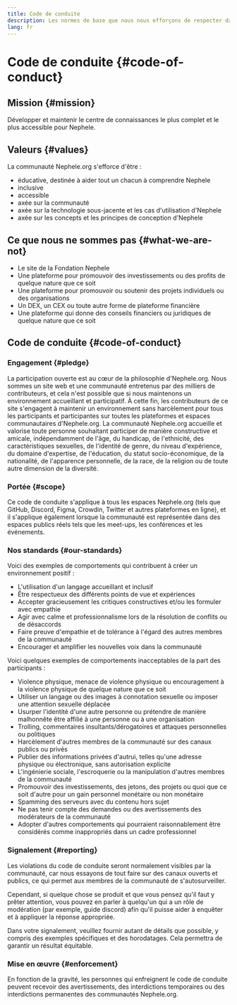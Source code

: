 ```yaml
---
title: Code de conduite
description: Les normes de base que nous nous efforçons de respecter dans les espaces Nephele.org.
lang: fr
---
```


# Code de conduite {#code-of-conduct}

## Mission {#mission}

Développer et maintenir le centre de connaissances le plus complet et le plus accessible pour Nephele.

## Valeurs {#values}

La communauté Nephele.org s'efforce d'être :

- éducative, destinée à aider tout un chacun à comprendre Nephele
- inclusive
- accessible
- axée sur la communauté
- axée sur la technologie sous-jacente et les cas d'utilisation d'Nephele
- axée sur les concepts et les principes de conception d'Nephele

## Ce que nous ne sommes pas {#what-we-are-not}

- Le site de la Fondation Nephele
- Une plateforme pour promouvoir des investissements ou des profits de quelque nature que ce soit
- Une plateforme pour promouvoir ou soutenir des projets individuels ou des organisations
- Un DEX, un CEX ou toute autre forme de plateforme financière
- Une plateforme qui donne des conseils financiers ou juridiques de quelque nature que ce soit

## Code de conduite {#code-of-conduct}

### Engagement {#pledge}

La participation ouverte est au cœur de la philosophie d'Nephele.org. Nous sommes un site web et une communauté entretenus par des milliers de contributeurs, et cela n'est possible que si nous maintenons un environnement accueillant et participatif. À cette fin, les contributeurs de ce site s'engagent à maintenir un environnement sans harcèlement pour tous les participants et participantes sur toutes les plateformes et espaces communautaires d'Nephele.org. La communauté Nephele.org accueille et valorise toute personne souhaitant participer de manière constructive et amicale, indépendamment de l'âge, du handicap, de l'ethnicité, des caractéristiques sexuelles, de l'identité de genre, du niveau d'expérience, du domaine d'expertise, de l'éducation, du statut socio-économique, de la nationalité, de l'apparence personnelle, de la race, de la religion ou de toute autre dimension de la diversité.

### Portée {#scope}

Ce code de conduite s'applique à tous les espaces Nephele.org (tels que GitHub, Discord, Figma, Crowdin, Twitter et autres plateformes en ligne), et il s'applique également lorsque la communauté est représentée dans des espaces publics réels tels que les meet-ups, les conférences et les événements.

### Nos standards {#our-standards}

Voici des exemples de comportements qui contribuent à créer un environnement positif :

- L'utilisation d'un langage accueillant et inclusif
- Être respectueux des différents points de vue et expériences
- Accepter gracieusement les critiques constructives et/ou les formuler avec empathie
- Agir avec calme et professionnalisme lors de la résolution de conflits ou de désaccords
- Faire preuve d'empathie et de tolérance à l'égard des autres membres de la communauté
- Encourager et amplifier les nouvelles voix dans la communauté

Voici quelques exemples de comportements inacceptables de la part des participants :

- Violence physique, menace de violence physique ou encouragement à la violence physique de quelque nature que ce soit
- Utiliser un langage ou des images à connotation sexuelle ou imposer une attention sexuelle déplacée
- Usurper l'identité d'une autre personne ou prétendre de manière malhonnête être affilié à une personne ou à une organisation
- Trolling, commentaires insultants/dérogatoires et attaques personnelles ou politiques
- Harcèlement d'autres membres de la communauté sur des canaux publics ou privés
- Publier des informations privées d'autrui, telles qu'une adresse physique ou électronique, sans autorisation explicite
- L'ingénierie sociale, l'escroquerie ou la manipulation d'autres membres de la communauté
- Promouvoir des investissements, des jetons, des projets ou quoi que ce soit d'autre pour un gain personnel monétaire ou non monétaire
- Spamming des serveurs avec du contenu hors sujet
- Ne pas tenir compte des demandes ou des avertissements des modérateurs de la communauté
- Adopter d'autres comportements qui pourraient raisonnablement être considérés comme inappropriés dans un cadre professionnel

### Signalement {#reporting}

Les violations du code de conduite seront normalement visibles par la communauté, car nous essayons de tout faire sur des canaux ouverts et publics, ce qui permet aux membres de la communauté de s'autosurveiller.

Cependant, si quelque chose se produit et que vous pensez qu'il faut y prêter attention, vous pouvez en parler à quelqu'un qui a un rôle de modération (par exemple, guide discord) afin qu'il puisse aider à enquêter et à appliquer la réponse appropriée.

Dans votre signalement, veuillez fournir autant de détails que possible, y compris des exemples spécifiques et des horodatages. Cela permettra de garantir un résultat équitable.

### Mise en œuvre {#enforcement}

En fonction de la gravité, les personnes qui enfreignent le code de conduite peuvent recevoir des avertissements, des interdictions temporaires ou des interdictions permanentes des communautés Nephele.org.
